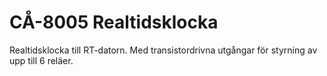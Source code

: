 # CÅ-8005 Realtidsklocka
Realtidsklocka till RT-datorn. Med transistordrivna utgångar för styrning av upp till 6 reläer.